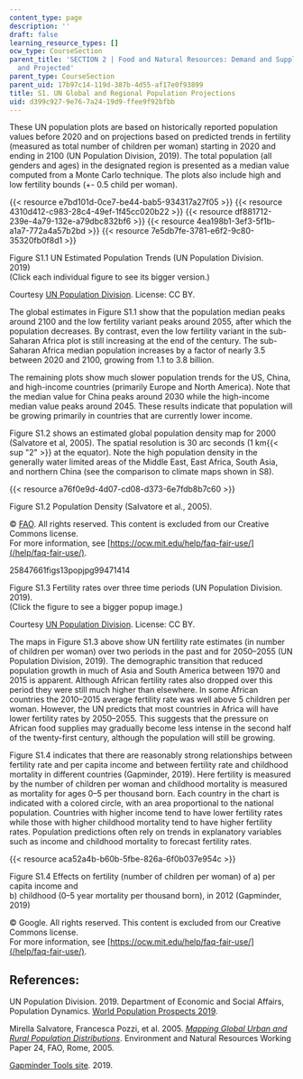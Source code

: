```yaml
---
content_type: page
description: ''
draft: false
learning_resource_types: []
ocw_type: CourseSection
parent_title: 'SECTION 2 | Food and Natural Resources: Demand and Supply, Current
  and Projected'
parent_type: CourseSection
parent_uid: 17b97c14-119d-387b-4d55-af17e0f93899
title: S1. UN Global and Regional Population Projections
uid: d399c927-9e76-7a24-19d9-ffee9f92bfbb
---
```

These UN population plots are based on historically reported population values before 2020 and on projections based on predicted trends in fertility (measured as total number of children per woman) starting in 2020 and ending in 2100 (UN Population Division, 2019). The total population (all genders and ages) in the designated region is presented as a median value computed from a Monte Carlo technique. The plots also include high and low fertility bounds (+- 0.5 child per woman). 

{{< resource e7bd101d-0ce7-be44-bab5-934317a27f05 >}}
{{< resource 4310d412-c983-28c4-49ef-1f45cc020b22 >}}
{{< resource df881712-239e-4a79-132e-a79dbc832bf6 >}}
{{< resource 4ea198b1-3ef3-5f1b-a1a7-772a4a57b2bd >}}
{{< resource 7e5db7fe-3781-e6f2-9c80-35320fb0f8d1 >}}

Figure S1.1 UN Estimated Population Trends (UN Population Division. 2019)      
(Click each individual figure to see its bigger version.)

Courtesy [UN Population Division](https://population.un.org/wpp/). License: CC BY.

The global estimates in Figure S1.1 show that the population median peaks around 2100 and the low fertility variant peaks around 2055, after which the population decreases. By contrast, even the low fertility variant in the sub-Saharan Africa plot is still increasing at the end of the century. The sub-Saharan Africa median population increases by a factor of nearly 3.5 between 2020 and 2100, growing from 1.1 to 3.8 billion.

The remaining plots show much slower population trends for the US, China, and high-income countries (primarily Europe and North America). Note that the median value for China peaks around 2030 while the high-income median value peaks around 2045. These results indicate that population will be growing primarily in countries that are currently lower income.

Figure S1.2 shows an estimated global population density map for 2000 (Salvatore et al, 2005). The spatial resolution is 30 arc seconds (1 km{{< sup "2" >}} at the equator). Note the high population density in the generally water limited areas of the Middle East, East Africa, South Asia, and northern China (see the comparison to climate maps shown in S8).

{{< resource a76f0e9d-4d07-cd08-d373-6e7fdb8b7c60 >}}

Figure S1.2 Population Density (Salvatore et al., 2005).

© [FAO](http://www.fao.org). All rights reserved. This content is excluded from our Creative Commons license.      
For more information, see [https://ocw.mit.edu/help/faq-fair-use/](/help/faq-fair-use/).

25847661figs13popjpg99471414

Figure S1.3 Fertility rates over three time periods (UN Population Division. 2019).      
(Click the figure to see a bigger popup image.)

Courtesy [UN Population Division](https://population.un.org/wpp/). License: CC BY.

The maps in Figure S1.3 above show UN fertility rate estimates (in number of children per woman) over two periods in the past and for 2050–2055 (UN Population Division, 2019). The demographic transition that reduced population growth in much of Asia and South America between 1970 and 2015 is apparent. Although African fertility rates also dropped over this period they were still much higher than elsewhere. In some African countries the 2010–2015 average fertility rate was well above 5 children per woman. However, the UN predicts that most countries in Africa will have lower fertility rates by 2050–2055. This suggests that the pressure on African food supplies may gradually become less intense in the second half of the twenty-first century, although the population will still be growing.

Figure S1.4 indicates that there are reasonably strong relationships between fertility rate and per capita income and between fertility rate and childhood mortality in different countries (Gapminder, 2019). Here fertility is measured by the number of children per woman and childhood mortality is measured as mortality for ages 0–5 per thousand born. Each country in the chart is indicated with a colored circle, with an area proportional to the national population. Countries with higher income tend to have lower fertility rates while those with higher childhood mortality tend to have higher fertility rates. Population predictions often rely on trends in explanatory variables such as income and childhood mortality to forecast fertility rates.

{{< resource aca52a4b-b60b-5fbe-826a-6f0b037e954c >}}

Figure S1.4 Effects on fertility (number of children per woman) of a) per capita income and      
b) childhood (0–5 year mortality per thousand born), in 2012 (Gapminder, 2019)

© Google. All rights reserved. This content is excluded from our Creative Commons license.      
For more information, see [https://ocw.mit.edu/help/faq-fair-use/](/help/faq-fair-use/).

## References:

UN Population Division. 2019. Department of Economic and Social Affairs, Population Dynamics. [World Population Prospects 2019](https://population.un.org/wpp/). 

Mirella Salvatore, Francesca Pozzi, et al. 2005. [_Mapping Global Urban and Rural Population Distributions_](http://www.fao.org/3/a0310e/A0310E00.htm#TOC). Environment and Natural Resources Working Paper 24, FAO, Rome, 2005. 

[Gapminder Tools site](https://www.gapminder.org/tools/#$chart-type=bubbles). 2019.